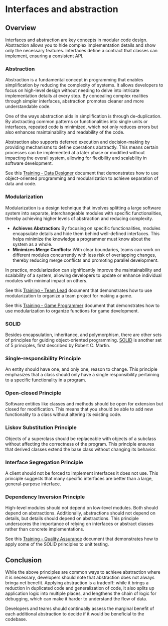 # Interfaces and abstraction

## Overview

Interfaces and abstraction are key concepts in modular code design. Abstraction allows you to hide complex implementation details and show only the necessary features. Interfaces define a contract that classes can implement, ensuring a consistent API.

### Abstraction

Abstraction is a fundamental concept in programming that enables simplification by reducing the complexity of systems. It allows developers to focus on high-level design without needing to delve into intricate implementation details at every step. By concealing complex realities through simpler interfaces, abstraction promotes cleaner and more understandable code.

One of the ways abstraction aids in simplification is through de-duplication. By abstracting common patterns or functionalities into single units or interfaces, repeated code is minimized, which not only reduces errors but also enhances maintainability and readability of the code.

Abstraction also supports deferred execution and decision-making by providing mechanisms to define operations abstractly. This means certain processes can be implemented at a later phase or modified without impacting the overall system, allowing for flexibility and scalability in software development.

See this [Training - Data Designer](https://docs.google.com/document/d/e/2PACX-1vSxclErigJAaf8hZEPsj1pyLBZ51gjuG909I42GxSBCBshulz9lxB7E2EgrXJBDbvHyJgMpbpN5c65_/pub) document that demonstrates how to use object-oriented programming and modularization to achieve separation of data and code.

### Modularization

Modularization is a design technique that involves splitting a large software system into separate, interchangeable modules with specific functionalities, thereby achieving higher levels of abstraction and reducing complexity.

- **Achieves Abstraction:** By focusing on specific functionalities, modules encapsulate details and hide them behind well-defined interfaces. This helps minimize the knowledge a programmer must know about the system as a whole.
- **Minimizes Merge Conflicts:** With clear boundaries, teams can work on different modules concurrently with less risk of overlapping changes, thereby reducing merge conflicts and promoting parallel development.

In practice, modularization can significantly improve the maintainability and scalability of a system, allowing developers to update or enhance individual modules with minimal impact on others.

See this [Training - Team Lead](https://docs.google.com/document/d/e/2PACX-1vQs8WzASDjSAtwd4x2jIG3iIz6Ol7N-kqZv4hb4_M3F7caY9Jb7OjVwY3nKcXNAATn_r98orXhCsNXM/pub) document that demonstrates how to use modularization to organize a team project for making a game.

See this [Training - Game Programmer](https://docs.google.com/document/d/e/2PACX-1vTDe4MmI-z9iy7CjaZFyTKsD8Npp5TXGZJGlUVrYcIHG2sczzfdtUy6l3oWR_8T88HkoNMr-LickfJa/pub) document that demonstrates how to use modularization to organize functions for game development.

### SOLID

Besides encapsulation, inheritance, and polymorphism, there are other sets of principles for guiding object-oriented programming. [SOLID](https://www.digitalocean.com/community/conceptual-articles/s-o-l-i-d-the-first-five-principles-of-object-oriented-design) is another set of 5 principles, first described by Robert C. Martin.

### Single-responsibility Principle

An entity should have one, and only one, reason to change. This principle emphasizes that a class should only have a single responsibility pertaining to a specific functionality in a program.

### Open-closed Principle

Software entities like classes and methods should be open for extension but closed for modification. This means that you should be able to add new functionality to a class without altering its existing code.

### Liskov Substitution Principle

Objects of a superclass should be replaceable with objects of a subclass without affecting the correctness of the program. This principle ensures that derived classes extend the base class without changing its behavior.

### Interface Segregation Principle

A client should not be forced to implement interfaces it does not use. This principle suggests that many specific interfaces are better than a large, general-purpose interface.

### Dependency Inversion Principle

High-level modules should not depend on low-level modules. Both should depend on abstractions. Additionally, abstractions should not depend on details, but details should depend on abstractions. This principle underscores the importance of relying on interfaces or abstract classes rather than concrete implementations.

See this [Training - Quality Assurance](https://docs.google.com/document/d/e/2PACX-1vSK4lEIrhhIrYfHB0IEejAZLPKlrnTN527epFxiYUTcfclF_IcRzwMkL_eEJJZaqWiv_wWyGeS6_9jy/pub) document that demonstrates how to apply some of the SOLID principles to unit testing.

## Conclusion

While the above principles are common ways to achieve abstraction where it is necessary, developers should note that abstraction does not always bringa net benefit. Applying abstraction is a tradeoff: while it brings a reduction in duplicated code and generalization of code, it also splits up application logic into multiple places, and lengthens the chain of logic for debugging, which can make it harder to understand the flow of data.

Developers and teams should continually assess the marginal benefit of each additional abstraction to decide if it would be beneficial to the codebase.
